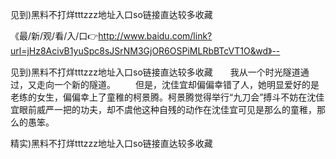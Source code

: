 见到)黑料不打烊tttzzz地址入口so链接直达较多收藏

《最/新/观/看/入/口👉http://www.baidu.com/link?url=jHz8AcivB1yuSpc8sJSrNM3GjOR6OSPiMLRbBTcVT1O&wd》--

见到)黑料不打烊tttzzz地址入口so链接直达较多收藏　　我从一个时光隧道通过，又走向一个新的隧道。
　　但是，沈佳宜却偏偏幸错了人，她明显爱好的是老练的女生，偏偏幸上了童稚的柯景腾。柯景腾觉得举行“九刀会”搏斗不妨在沈佳宜眼前威严一把的功夫，却不虞他这种自残的动作在沈佳宜可见是那么的童稚，那么的愚笨。





精实)黑料不打烊tttzzz地址入口so链接直达较多收藏
